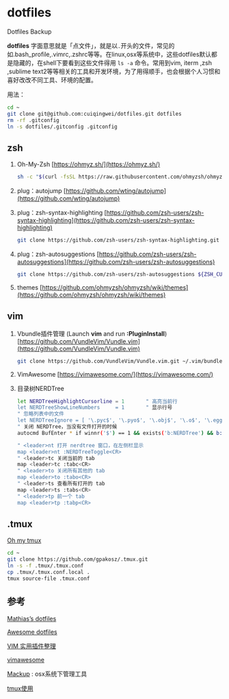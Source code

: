 # dotfiles
Dotfiles Backup

**dotfiles** 字面意思就是「点文件」，就是以`.`开头的文件，常见的如.bash_profile,.vimrc,.zshrc等等。在linux,osx等系统中，这些dotfiles默认都是隐藏的，在shell下要看到这些文件得用 `ls -a` 命令。常用到vim, iterm ,zsh ,sublime text2等等相关的工具和开发环境，为了用得顺手，也会根据个人习惯和喜好改改不同工具、环境的配置。

用法：

```bash
cd ~
git clone git@github.com:cuiqingwei/dotfiles.git dotfiles
rm -rf .gitconfig
ln -s dotfiles/.gitconfig .gitconfig
```

## zsh

1. Oh-My-Zsh
   [https://ohmyz.sh/](https://ohmyz.sh/)
   ```bash
   sh -c "$(curl -fsSL https://raw.githubusercontent.com/ohmyzsh/ohmyzsh/master/tools/install.sh)"
   ```

2. plug：autojump
   [https://github.com/wting/autojump](https://github.com/wting/autojump)

3. plug：zsh-syntax-highlighting
   [https://github.com/zsh-users/zsh-syntax-highlighting](https://github.com/zsh-users/zsh-syntax-highlighting)
   ```bash
   git clone https://github.com/zsh-users/zsh-syntax-highlighting.git ${ZSH_CUSTOM:-~/.oh-my-zsh/custom}/plugins/zsh-syntax-highlighting
   ```
4. plug：zsh-autosuggestions
   [https://github.com/zsh-users/zsh-autosuggestions](https://github.com/zsh-users/zsh-autosuggestions)
   ```bash
   git clone https://github.com/zsh-users/zsh-autosuggestions ${ZSH_CUSTOM:-~/.oh-my-zsh/custom}/plugins/zsh-autosuggestions
   ```
5. themes
   [https://github.com/ohmyzsh/ohmyzsh/wiki/themes](https://github.com/ohmyzsh/ohmyzsh/wiki/themes)

## vim

1. Vbundle插件管理 (Launch **vim** and run **:PluginInstall**)
   [https://github.com/VundleVim/Vundle.vim](https://github.com/VundleVim/Vundle.vim)
   ```bash
   git clone https://github.com/VundleVim/Vundle.vim.git ~/.vim/bundle/Vundle.vim
   ```
   
2. VimAwesome
   [https://vimawesome.com/](https://vimawesome.com/)
   
3. 目录树NERDTree

   ```bash
   let NERDTreeHighlightCursorline = 1       " 高亮当前行
   let NERDTreeShowLineNumbers     = 1       " 显示行号
   " 忽略列表中的文件
   let NERDTreeIgnore = [ '\.pyc$', '\.pyo$', '\.obj$', '\.o$', '\.egg$', '^\.git$', '^\.repo$', '^\.svn$', '^\.hg$' ]
   " 关闭 NERDTree，当没有文件打开的时候
   autocmd BufEnter * if winnr('$') == 1 && exists('b:NERDTree') && b:NERDTree.isTabTree() | quit | endif
   
   " <leader>nt 打开 nerdtree 窗口，在左侧栏显示
   map <leader>nt :NERDTreeToggle<CR>
   " <leader>tc 关闭当前的 tab
   map <leader>tc :tabc<CR>
   " <leader>to 关闭所有其他的 tab
   map <leader>to :tabo<CR>
   " <leader>ts 查看所有打开的 tab
   map <leader>ts :tabs<CR>
   " <leader>tp 前一个 tab
   map <leader>tp :tabp<CR>
   ```
## .tmux
   [Oh my tmux](https://github.com/gpakosz/.tmux)

   ```bash
   cd ~
   git clone https://github.com/gpakosz/.tmux.git
   ln -s -f .tmux/.tmux.conf
   cp .tmux/.tmux.conf.local .
   tmux source-file .tmux.conf
   ```
   
## 参考

[Mathias’s dotfiles](https://github.com/mathiasbynens/dotfiles)

[Awesome dotfiles](https://github.com/webpro/awesome-dotfiles)

[VIM 实用插件整理](http://t.csdn.cn/wqDry)

[vimawesome](https://vimawesome.com/)

[Mackup](https://github.com/lra/mackup) : osx系统下管理工具

[tmux使用](http://t.csdn.cn/2omNJ)
